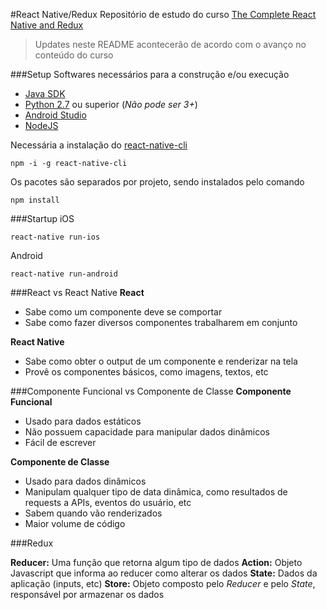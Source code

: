#React Native/Redux
Repositório de estudo do curso [The Complete React Native and Redux](https://www.udemy.com/the-complete-react-native-and-redux-course/)

> Updates neste README acontecerão de acordo com o avanço no conteúdo do curso

###Setup
Softwares necessários para a construção e/ou execução
* [Java SDK](http://www.oracle.com/technetwork/java/javase/downloads/jdk8-downloads-2133151.html)
* [Python 2.7](https://www.python.org/downloads/) ou superior (*Não pode ser 3+*)
* [Android Studio](https://developer.android.com/studio/index.html)
* [NodeJS](https://nodejs.org/en/download/)

Necessária a instalação do [react-native-cli](https://npmjs.com/package/react-native-cli)
```
npm -i -g react-native-cli
```

Os pacotes são separados por projeto, sendo instalados pelo comando
```
npm install
```

###Startup
iOS
```
react-native run-ios
```

Android
```
react-native run-android
```

###React vs React Native
**React**
* Sabe como um componente deve se comportar
* Sabe como fazer diversos componentes trabalharem em conjunto

**React Native** 
* Sabe como obter o output de um componente e renderizar na tela
* Provê os componentes básicos, como imagens, textos, etc

###Componente Funcional vs Componente de Classe
**Componente Funcional**
* Usado para dados estáticos
* Não possuem capacidade para manipular dados dinâmicos
* Fácil de escrever

**Componente de Classe**
* Usado para dados dinâmicos
* Manipulam qualquer tipo de data dinâmica, como resultados de requests a APIs, eventos do usuário, etc
* Sabem quando vão renderizados
* Maior volume de código

###Redux

**Reducer:** Uma função que retorna algum tipo de dados
**Action:** Objeto Javascript que informa ao reducer como alterar os dados
**State:** Dados da aplicação (inputs, etc)
**Store:** Objeto composto pelo *Reducer* e pelo *State*, responsável por armazenar os dados